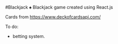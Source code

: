 #Blackjack ♠️
Blackjack game created using React.js 

Cards from https://www.deckofcardsapi.com/

To do: 
- betting system. 
